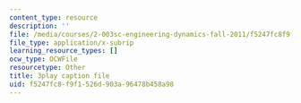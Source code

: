 ```yaml
---
content_type: resource
description: ''
file: /media/courses/2-003sc-engineering-dynamics-fall-2011/f5247fc8f9f1526d903a96478b458a98_cd8lDtAtJbE.vtt
file_type: application/x-subrip
learning_resource_types: []
ocw_type: OCWFile
resourcetype: Other
title: 3play caption file
uid: f5247fc8-f9f1-526d-903a-96478b458a98
---
```

